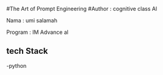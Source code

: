 #The Art of Prompt Engineering 
#Author : cognitive class Al

Nama : umi salamah

Program : IM Advance al

## tech Stack

-python
